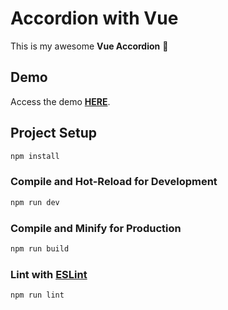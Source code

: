 # Accordion with Vue
This is my awesome **Vue Accordion** 🚩

## Demo

Access the demo [**HERE**](https://roberttmello-vue-accordion.vercel.app). 

## Project Setup

```sh
npm install
```

### Compile and Hot-Reload for Development

```sh
npm run dev
```

### Compile and Minify for Production

```sh
npm run build
```

### Lint with [ESLint](https://eslint.org/)

```sh
npm run lint
```

